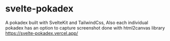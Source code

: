 # svelte-pokadex
 A pokadex built with SvelteKit and TailwindCss, Also each individual pokadex has an option to capture screenshot done with html2canvas library
https://svelte-pokadex.vercel.app/
